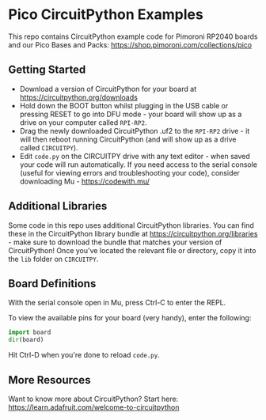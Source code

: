 # Pico CircuitPython Examples
This repo contains CircuitPython example code for Pimoroni RP2040 boards and our Pico Bases and Packs: https://shop.pimoroni.com/collections/pico

## Getting Started

- Download a version of CircuitPython for your board at https://circuitpython.org/downloads
- Hold down the BOOT button whilst plugging in the USB cable or pressing RESET to go into DFU mode - your board will show up as a drive on your computer called `RPI-RP2`.
- Drag the newly downloaded CircuitPython .uf2 to the `RPI-RP2` drive - it will then reboot running CircuitPython (and will show up as a drive called `CIRCUITPY`).
- Edit `code.py` on the CIRCUITPY drive with any text editor - when saved your code will run automatically. If you need access to the serial console (useful for viewing errors and troubleshooting your code), consider downloading Mu - https://codewith.mu/

## Additional Libraries

Some code in this repo uses additional CircuitPython libraries. You can find these in the CircuitPython library bundle at https://circuitpython.org/libraries - make sure to download the bundle that matches your version of CircuitPython! Once you've located the relevant file or directory, copy it into the `lib` folder on `CIRCUITPY`.

## Board Definitions

With the serial console open in Mu, press Ctrl-C to enter the REPL.

To view the available pins for your board (very handy), enter the following:
``` python
import board
dir(board)
```
Hit Ctrl-D when you're done to reload `code.py`.

## More Resources

Want to know more about CircuitPython? Start here: https://learn.adafruit.com/welcome-to-circuitpython
